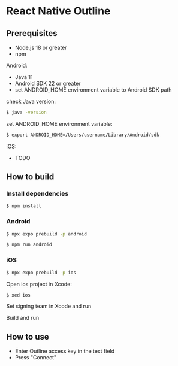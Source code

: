 # React Native Outline

## Prerequisites

- Node.js 18 or greater
- npm

Android:

- Java 11
- Android SDK 22 or greater
- set ANDROID_HOME environment variable to Android SDK path

check Java version:

```bash
$ java -version
```

set ANDROID_HOME environment variable:

```bash
$ export ANDROID_HOME=/Users/username/Library/Android/sdk
```

iOS:

- TODO

## How to build

### Install dependencies

```bash
$ npm install
```

### Android

```bash
$ npx expo prebuild -p android
```

```bash
$ npm run android
```

### iOS

```bash
$ npx expo prebuild -p ios
```

Open ios project in Xcode:

```bash
$ xed ios
```

Set signing team in Xcode and run

Build and run

## How to use

- Enter Outline access key in the text field
- Press "Connect"
